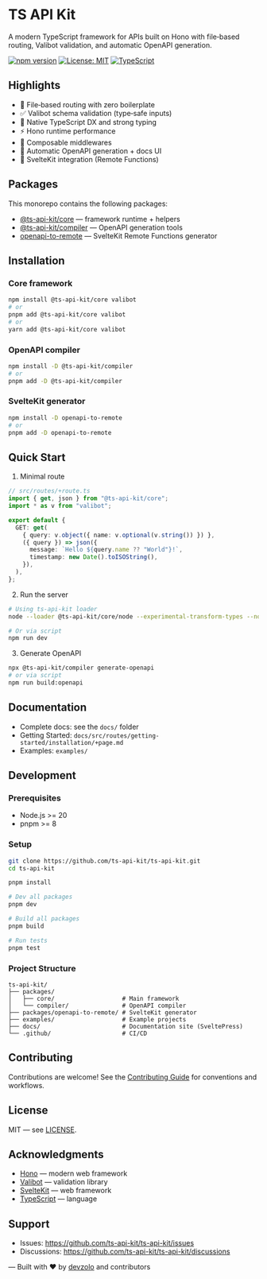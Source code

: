 # TS API Kit

A modern TypeScript framework for APIs built on Hono with file‑based routing, Valibot validation, and automatic OpenAPI generation.

[![npm version](https://badge.fury.io/js/@ts-api-kit/core.svg)](https://badge.fury.io/js/@ts-api-kit/core)
[![License: MIT](https://img.shields.io/badge/License-MIT-yellow.svg)](https://opensource.org/licenses/MIT)
[![TypeScript](https://img.shields.io/badge/TypeScript-5.6+-blue.svg)](https://www.typescriptlang.org/)

## Highlights

- 📁 File‑based routing with zero boilerplate
- ✅ Valibot schema validation (type‑safe inputs)
- 🧰 Native TypeScript DX and strong typing
- ⚡ Hono runtime performance
- 🧩 Composable middlewares
- 🧾 Automatic OpenAPI generation + docs UI
- 🔌 SvelteKit integration (Remote Functions)

## Packages

This monorepo contains the following packages:

- [@ts-api-kit/core](./packages/core) — framework runtime + helpers
- [@ts-api-kit/compiler](./packages/compiler) — OpenAPI generation tools
- [openapi-to-remote](./packages/openapi-to-remote) — SvelteKit Remote Functions generator

## Installation

### Core framework

```bash
npm install @ts-api-kit/core valibot
# or
pnpm add @ts-api-kit/core valibot
# or
yarn add @ts-api-kit/core valibot
```

### OpenAPI compiler

```bash
npm install -D @ts-api-kit/compiler
# or
pnpm add -D @ts-api-kit/compiler
```

### SvelteKit generator

```bash
npm install -D openapi-to-remote
# or
pnpm add -D openapi-to-remote
```

## Quick Start

1) Minimal route

```ts
// src/routes/+route.ts
import { get, json } from "@ts-api-kit/core";
import * as v from "valibot";

export default {
  GET: get(
    { query: v.object({ name: v.optional(v.string()) }) },
    ({ query }) => json({
      message: `Hello ${query.name ?? "World"}!`,
      timestamp: new Date().toISOString(),
    }),
  ),
};
```

2) Run the server

```bash
# Using ts-api-kit loader
node --loader @ts-api-kit/core/node --experimental-transform-types --no-warnings src/index.ts

# Or via script
npm run dev
```

3) Generate OpenAPI

```bash
npx @ts-api-kit/compiler generate-openapi
# or via script
npm run build:openapi
```

## Documentation

- Complete docs: see the `docs/` folder
- Getting Started: `docs/src/routes/getting-started/installation/+page.md`
- Examples: `examples/`

## Development

### Prerequisites

- Node.js >= 20
- pnpm >= 8

### Setup

```bash
git clone https://github.com/ts-api-kit/ts-api-kit.git
cd ts-api-kit

pnpm install

# Dev all packages
pnpm dev

# Build all packages
pnpm build

# Run tests
pnpm test
```

### Project Structure

```text
ts-api-kit/
├── packages/
│   ├── core/                   # Main framework
│   └── compiler/               # OpenAPI compiler
├── packages/openapi-to-remote/ # SvelteKit generator
├── examples/                   # Example projects
├── docs/                       # Documentation site (SveltePress)
└── .github/                    # CI/CD
```

## Contributing

Contributions are welcome! See the [Contributing Guide](./CONTRIBUTING.md) for conventions and workflows.

## License

MIT — see [LICENSE](./LICENSE).

## Acknowledgments

- [Hono](https://hono.dev/) — modern web framework
- [Valibot](https://valibot.dev/) — validation library
- [SvelteKit](https://kit.svelte.dev/) — web framework
- [TypeScript](https://www.typescriptlang.org/) — language

## Support

- Issues: https://github.com/ts-api-kit/ts-api-kit/issues
- Discussions: https://github.com/ts-api-kit/ts-api-kit/discussions

— Built with ❤️ by [devzolo](https://github.com/devzolo) and contributors

